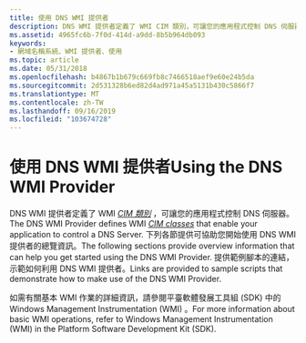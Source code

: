 ```yaml
---
title: 使用 DNS WMI 提供者
description: DNS WMI 提供者定義了 WMI CIM 類別，可讓您的應用程式控制 DNS 伺服器。
ms.assetid: 4965fc6b-7f0d-414d-a9dd-8b5b964db093
keywords:
- 網域名稱系統、WMI 提供者、使用
ms.topic: article
ms.date: 05/31/2018
ms.openlocfilehash: b4867b1b679c669fb8c7466518aef9e60e24b5da
ms.sourcegitcommit: 2d531328b6ed82d4ad971a45a5131b430c5866f7
ms.translationtype: MT
ms.contentlocale: zh-TW
ms.lasthandoff: 09/16/2019
ms.locfileid: "103674728"
---
```

# <a name="using-the-dns-wmi-provider"></a><span data-ttu-id="dc60b-104">使用 DNS WMI 提供者</span><span class="sxs-lookup"><span data-stu-id="dc60b-104">Using the DNS WMI Provider</span></span>

<span data-ttu-id="dc60b-105">DNS WMI 提供者定義了 WMI [*CIM 類別*](c-gly.md) ，可讓您的應用程式控制 DNS 伺服器。</span><span class="sxs-lookup"><span data-stu-id="dc60b-105">The DNS WMI Provider defines WMI [*CIM classes*](c-gly.md) that enable your application to control a DNS Server.</span></span> <span data-ttu-id="dc60b-106">下列各節提供可協助您開始使用 DNS WMI 提供者的總覽資訊。</span><span class="sxs-lookup"><span data-stu-id="dc60b-106">The following sections provide overview information that can help you get started using the DNS WMI Provider.</span></span> <span data-ttu-id="dc60b-107">提供範例腳本的連結，示範如何利用 DNS WMI 提供者。</span><span class="sxs-lookup"><span data-stu-id="dc60b-107">Links are provided to sample scripts that demonstrate how to make use of the DNS WMI Provider.</span></span>

<span data-ttu-id="dc60b-108">如需有關基本 WMI 作業的詳細資訊，請參閱平臺軟體發展工具組 (SDK) 中的 Windows Management Instrumentation (WMI) 。</span><span class="sxs-lookup"><span data-stu-id="dc60b-108">For more information about basic WMI operations, refer to Windows Management Instrumentation (WMI) in the Platform Software Development Kit (SDK).</span></span>

 

 




